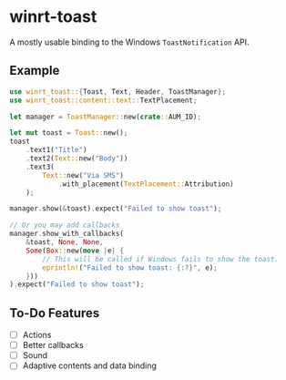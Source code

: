 # winrt-toast
A mostly usable binding to the Windows `ToastNotification` API.

## Example
```rust
use winrt_toast::{Toast, Text, Header, ToastManager};
use winrt_toast::content::text::TextPlacement;

let manager = ToastManager::new(crate::AUM_ID);

let mut toast = Toast::new();
toast
    .text1("Title")
    .text2(Text::new("Body"))
    .text3(
        Text::new("Via SMS")
            .with_placement(TextPlacement::Attribution)
    );

manager.show(&toast).expect("Failed to show toast");

// Or you may add callbacks
manager.show_with_callbacks(
    &toast, None, None,
    Some(Box::new(move |e| {
        // This will be called if Windows fails to show the toast.
        eprintln!("Failed to show toast: {:?}", e);
    }))
).expect("Failed to show toast");
```

## To-Do Features
* [ ] Actions
* [ ] Better callbacks
* [ ] Sound
* [ ] Adaptive contents and data binding